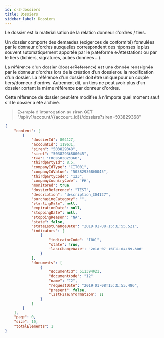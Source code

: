 ```yaml
---
id: c-3-dossiers
title: Dossiers
sidebar_label: Dossiers
---
```


Le dossier est la materialisation de la relation donneur d'ordres / tiers.

Un dossier comporte des demandes (exigences de conformité) formulées par le donneur d'ordres auxquelles correspondent des réponses le plus souvent automatiquement apportée par le plateforme e-Attestations ou par le tiers (fichiers, signatures, autres données ...).

La référence d'un dossier (dossierReference) est une donnée renseignée par le donneur d'ordres lors de la création d'un dossier ou la modification d'un dossier. La référence d'un dossier doit être unique pour un couple tiers/donneur d'ordres. Autrement dit, un tiers ne peut avoir plus d'un dossier portant la même référence par donneur d'ordres.

Cette référence de dossier peut être modifiée à n'importe quel moment sauf s'il le dossier a été archivé.

> Exemple d'interrogation au siren GET "/api/v1/account/{{account_id}}/dossiers?siren=503829368"

```json
{
    "content": [
        {
            "dossierId": 804127,
            "accountId": 119631,
            "siren": "503829368",
            "siret": "50382936800045",
            "tva": "FR69503829368",
            "thirdpartyId": 875,
            "companyIdType": "CIT001",
            "companyIdValue": "50382936800045",
            "thirdpartyCode": "123",
            "companyCountryCode": "FR",
            "monitored": true,
            "dossierReference": "TEST",
            "description": "description_804127",
            "purchasingCategory": "",
            "startingDate": null,
            "expirationDate": null,
            "stoppingDate": null,
            "stoppingReason": "NA",
            "state": false,
            "stateLastChangeDate": "2019-01-08T15:31:55.521",
            "indicators": [
                {
                    "indicatorCode": "I001",
                    "state": true,
                    "lastChangeDate": "2018-07-16T11:04:59.806"
                }
            ],
            "documents": [
                {
                    "documentId": 511394021,
                    "documentCode": "I2",
                    "name": "I2",
                    "requestDate": "2019-01-08T15:31:55.486",
                    "present": false,
                    "listFileInformation": []
                }
            ]
        }
    ],
    "page": 0,
    "size": 10,
    "totalElements": 1
}
```
